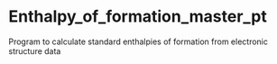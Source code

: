 # Enthalpy_of_formation_master_pt
Program to calculate standard enthalpies of formation from electronic structure data
